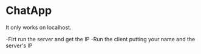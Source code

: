 # ChatApp
It only works on localhost.

-Firt run the server and get the IP
-Run the client putting your name and the server's IP
